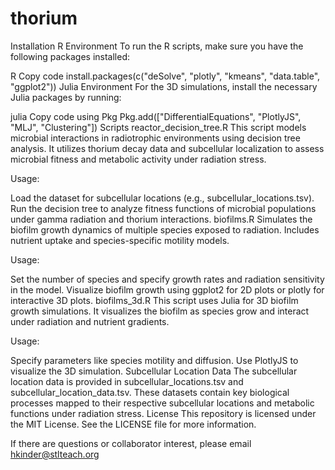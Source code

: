 # thorium

Installation
R Environment
To run the R scripts, make sure you have the following packages installed:

R
Copy code
install.packages(c("deSolve", "plotly", "kmeans", "data.table", "ggplot2"))
Julia Environment
For the 3D simulations, install the necessary Julia packages by running:

julia
Copy code
using Pkg
Pkg.add(["DifferentialEquations", "PlotlyJS", "MLJ", "Clustering"])
Scripts
reactor_decision_tree.R
This script models microbial interactions in radiotrophic environments using decision tree analysis. It utilizes thorium decay data and subcellular localization to assess microbial fitness and metabolic activity under radiation stress.

Usage:

Load the dataset for subcellular locations (e.g., subcellular_locations.tsv).
Run the decision tree to analyze fitness functions of microbial populations under gamma radiation and thorium interactions.
biofilms.R
Simulates the biofilm growth dynamics of multiple species exposed to radiation. Includes nutrient uptake and species-specific motility models.

Usage:

Set the number of species and specify growth rates and radiation sensitivity in the model.
Visualize biofilm growth using ggplot2 for 2D plots or plotly for interactive 3D plots.
biofilms_3d.R
This script uses Julia for 3D biofilm growth simulations. It visualizes the biofilm as species grow and interact under radiation and nutrient gradients.

Usage:

Specify parameters like species motility and diffusion.
Use PlotlyJS to visualize the 3D simulation.
Subcellular Location Data
The subcellular location data is provided in subcellular_locations.tsv and subcellular_location_data.tsv. These datasets contain key biological processes mapped to their respective subcellular locations and metabolic functions under radiation stress.
License
This repository is licensed under the MIT License. See the LICENSE file for more information.

If there are questions or collaborator interest, please email hkinder@stlteach.org 
